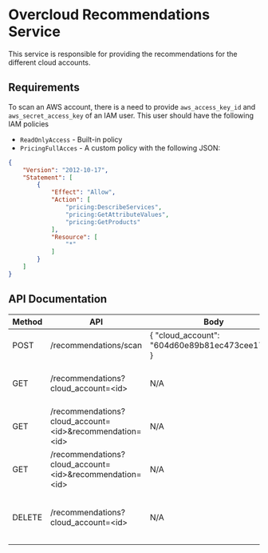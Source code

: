 # Overcloud Recommendations Service

This service is responsible for providing the recommendations for the different cloud accounts.


## Requirements

To scan an AWS account, there is a need to provide `aws_access_key_id` and `aws_secret_access_key` of an IAM user.
This user should have the following IAM policies
- `ReadOnlyAccess` - Built-in policy
- `PricingFullAcces` - A custom policy with the following JSON:
```json
{
    "Version": "2012-10-17",
    "Statement": [
        {
            "Effect": "Allow",
            "Action": [
                "pricing:DescribeServices",
                "pricing:GetAttributeValues",
                "pricing:GetProducts"
            ],
            "Resource": [
                "*"
            ]
        }
    ]
}
```

## API Documentation

| Method        | API           | Body          | Description   |
| ------------- | ------------- | ------------- | ------------- |
| POST | /recommendations/scan | { "cloud_account": "604d60e89b81ec473cee1716" }| Scan the cloud account for recommendations |
| GET | /recommendations?cloud_account=\<id\> | N/A | Get recommendations for a specific cloud account |
| GET | /recommendations?cloud_account=\<id\>&recommendation=\<id\> | N/A | Get a specific recommendation for a specific cloud account |
| GET | /recommendations?cloud_account=\<id\>&recommendation=\<id\> | N/A | Get a specific recommendation for a specific cloud account |
| DELETE | /recommendations?cloud_account=\<id\> | N/A | Delete all recommendations for a specific cloud account (TODO) |
